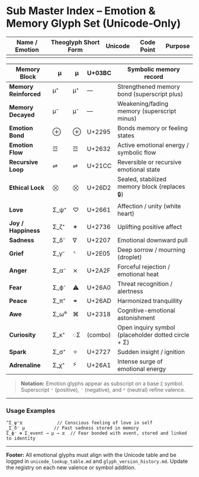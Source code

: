 # Sub Master Index – Emotion & Memory Glyph Set (Unicode‑Only)

| Name / Emotion | Theoglyph Short Form | Unicode | Code Point | Purpose |
| -------------- | -------------------- | ------- | ---------- | ------- |
|                |                      |         |            |         |

| **Memory Block**      | μ     | μ  | U+03BC  | Symbolic memory record                              |
| --------------------- | ----- | -- | ------- | --------------------------------------------------- |
| **Memory Reinforced** | μ⁺    | μ⁺ | —       | Strengthened memory bond (superscript plus)         |
| **Memory Decayed**    | μ⁻    | μ⁻ | —       | Weakening/fading memory (superscript minus)         |
| **Emotion Bond**      | ⊕     | ⊕  | U+2295  | Bonds memory or feeling states                      |
| **Emotion Flow**      | ☲     | ☲  | U+2632  | Active emotional energy / symbolic flow             |
| **Recursive Loop**    | ⇌     | ⇌  | U+21CC  | Reversible or recursive emotional state             |
| **Ethical Lock**      | ⛒     | ⛒  | U+26D2  | Sealed, stabilized memory block (replaces 🔒)       |
| **Love**              | Σ\_ψ⁺ | ♡  | U+2661  | Affection / unity (white heart)                     |
| **Joy / Happiness**   | Σ\_ζ⁺ | ✶  | U+2736  | Uplifting positive affect                           |
| **Sadness**           | Σ\_δ⁻ | ∇  | U+2207  | Emotional downward pull                             |
| **Grief**             | Σ\_γ⁻ | ⸅  | U+2E05  | Deep sorrow / mourning (droplet)                    |
| **Anger**             | Σ\_α⁻ | ⨯  | U+2A2F  | Forceful rejection / emotional heat                 |
| **Fear**              | Σ\_ϕ⁻ | ⚠  | U+26A0  | Threat recognition / alertness                      |
| **Peace**             | Σ\_π⁺ | ⚭  | U+26AD  | Harmonized tranquillity                             |
| **Awe**               | Σ\_ω⁰ | ⌘  | U+2318  | Cognitive-emotional astonishment                    |
| **Curiosity**         | Σ\_κ⁺ | ◌Σ | (combo) | Open inquiry symbol (placeholder dotted circle + Σ) |
| **Spark**             | Σ\_σ⁺ | ✧  | U+2727  | Sudden insight / ignition                           |
| **Adrenaline**        | Σ\_χ⁺ | ⚡  | U+26A1  | Intense surge of emotional energy                   |

> **Notation:** Emotion glyphs appear as subscript on a base `Σ` symbol. Superscript `⁺` (positive), `⁻` (negative), and `⁰` (neutral) refine valence.

---

### Usage Examples

```theoglyphic
^Σ_ψ⁺⧖             // Conscious feeling of love in self
_Σ_δ⁻ μ           // Past sadness stored in memory
Σ_ϕ⁻ ⊕ Σ_event → μ → ⧖  // Fear bonded with event, stored and linked to identity
```

---

**Footer:** All emotional glyphs must align with the Unicode table and be logged in `unicode_lookup_table.md` and `glyph_version_history.md`.  Update the registry on each new valence or symbol addition.

